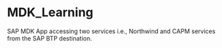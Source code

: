 # MDK_Learning
SAP MDK App accessing two services i.e., Northwind and CAPM services from the SAP BTP destination.
